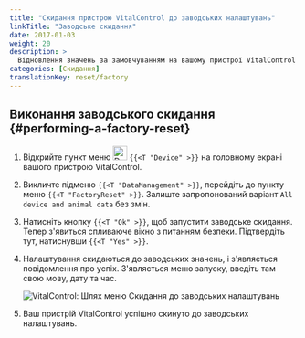```yaml
---
title: "Скидання пристрою VitalControl до заводських налаштувань"
linkTitle: "Заводське скидання"
date: 2017-01-03
weight: 20
description: >
  Відновлення значень за замовчуванням на вашому пристрої VitalControl шляхом виконання заводського скидання.
categories: [Скидання]
translationKey: reset/factory
---
```

## Виконання заводського скидання {#performing-a-factory-reset}

1. Відкрийте пункт меню <img src="/icons/device.svg" width="25" align="bottom" alt="Device" /> `{{<T "Device" >}}` на головному екрані вашого пристрою VitalControl.

1. Викличте підменю `{{<T "DataManagement" >}}`, перейдіть до пункту меню `{{<T "FactoryReset" >}}`. Залиште запропонований варіант `All device and animal data` без змін.

1. Натисніть кнопку `{{<T "Ok" >}}`, щоб запустити заводське скидання. Тепер з'явиться спливаюче вікно з питанням безпеки. Підтвердіть тут, натиснувши `{{<T "Yes" >}}`.

1. Налаштування скидаються до заводських значень, і з'являється повідомлення про успіх. З'являється меню запуску, введіть там свою мову, дату та час.

   ![VitalControl: Шлях меню Скидання до заводських налаштувань](../images/resetdevice.png "Скидання до заводських налаштувань")

1. Ваш пристрій VitalControl успішно скинуто до заводських налаштувань.

